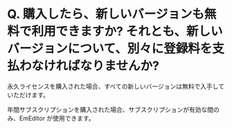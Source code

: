 # Q. 購入したら、新しいバージョンも無料で利用できますか? それとも、新しいバージョンについて、別々に登録料を支払わなければなりませんか?

永久ライセンスを購入された場合、すべての新しいバージョンは無料で入手していただけます。

年間サブスクリプションを購入された場合、サブスクリプションが有効な間のみ、EmEditor が使用できます。
